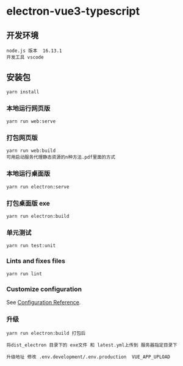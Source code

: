 <!--
 * @Description:
 * @Author: lanchao
 * @Date: 2022-01-06 16:38:49
 * @LastEditTime: 2022-05-23 13:09:22
 * @LastEditors: lanchao
 * @Reference:
-->

# electron-vue3-typescript

## 开发环境

```
node.js 版本  16.13.1
开发工具 vscode
```

## 安装包

```
yarn install
```

### 本地运行网页版

```
yarn run web:serve
```

### 打包网页版

```
yarn run web:build
可用启动服务代理静态资源的n种方法.pdf里面的方式
```

### 本地运行桌面版

```
yarn run electron:serve
```

### 打包桌面版 exe

```
yarn run electron:build
```

### 单元测试

```
yarn run test:unit
```

### Lints and fixes files

```
yarn run lint
```

### Customize configuration

See [Configuration Reference](https://cli.vuejs.org/config/).

### 升级

```
yarn run electron:build 打包后

将dist_electron 目录下的 exe文件 和 latest.yml上传到 服务器指定目录下

升级地址 修改 .env.development/.env.production  VUE_APP_UPLOAD
```
